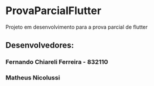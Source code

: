 # ProvaParcialFlutter
Projeto em desenvolvimento para a prova parcial de flutter
## Desenvolvedores:
### Fernando Chiareli Ferreira - 832110 
### Matheus Nicolussi
